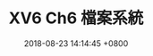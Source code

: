 ---
layout: post
title: "XV6 Ch6 檔案系統"
date: 2018-08-23 14:14:45 +0800
comments: true
categories: xv6
tag: [xv6]
copyright: true
description: 檔案系統
images:
---